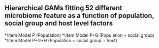 ## Hierarchical GAMs fitting 52 different microbiome feature as a function of population, social group and host level factors

*\item Model P (Population)
*\item Model P+G (Population + social group)
*\item Model P+G+H (Population + social group + host)
